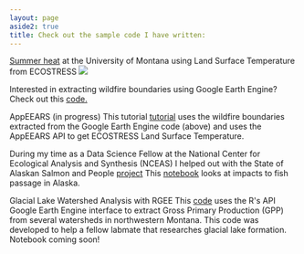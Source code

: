 ```yaml
---
layout: page
aside2: true
title: Check out the sample code I have written:
---
```


[Summer heat](https://github.com/mariejohnson/portfolio/blob/master/UM/summerHeat.md) at the University of Montana using Land Surface Temperature from ECOSTRESS
<img src="https://mariejohnson.github.io/assets/images/summerheatMT.png" >

Interested in extracting wildfire boundaries using Google Earth Engine? Check out this [code.](https://code.earthengine.google.com/e9b1dab5b2339a291ab64ccc7da5bf2b)

AppEEARS (in progress)
This tutorial [tutorial](https://github.com/mariejohnson/wildfire/blob/master/LST/ECOSTRESS_LST.ipynb) uses the wildfire boundaries extracted from the Google Earth Engine code (above) and uses the AppEEARS API to get ECOSTRESS Land Surface Temperature. 

During my time as a Data Science Fellow at the National Center for Ecological Analysis and Synthesis (NCEAS) I helped out with the State of Alaskan Salmon and People [project](https://www.nceas.ucsb.edu/workinggroups/state-alaskan-salmon-and-people-sasap) This [notebook](https://github.com/mariejohnson/spatial_analysis/blob/master/fish_passage.ipynb) looks at impacts to fish passage in Alaska.

Glacial Lake Watershed Analysis with RGEE
This [code](https://github.com/mariejohnson/portfolio/blob/master/watershedAnalysis/code/watershedGPP.R) uses the R's API Google Earth Engine interface to extract Gross Primary Production (GPP) from several watersheds in northwestern Montana. This code was developed to help a fellow labmate that researches glacial lake formation. Notebook coming soon!


